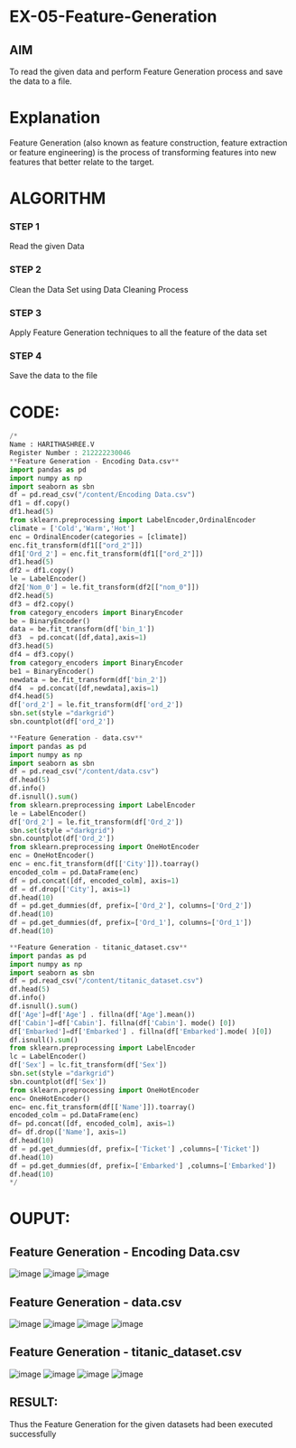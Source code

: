 # EX-05-Feature-Generation


## AIM
To read the given data and perform Feature Generation process and save the data to a file. 

# Explanation
Feature Generation (also known as feature construction, feature extraction or feature engineering) is the process of transforming features into new features that better relate to the target.
 

# ALGORITHM
### STEP 1
Read the given Data
### STEP 2
Clean the Data Set using Data Cleaning Process
### STEP 3
Apply Feature Generation techniques to all the feature of the data set
### STEP 4
Save the data to the file


# CODE:
```python
/* 
Name : HARITHASHREE.V
Register Number : 212222230046
**Feature Generation - Encoding Data.csv**
import pandas as pd
import numpy as np
import seaborn as sbn
df = pd.read_csv("/content/Encoding Data.csv")
df1 = df.copy()
df1.head(5)
from sklearn.preprocessing import LabelEncoder,OrdinalEncoder
climate = ['Cold','Warm','Hot']
enc = OrdinalEncoder(categories = [climate])
enc.fit_transform(df1[["ord_2"]])
df1['Ord_2'] = enc.fit_transform(df1[["ord_2"]])
df1.head(5)
df2 = df1.copy()
le = LabelEncoder()
df2['Nom_0'] = le.fit_transform(df2[["nom_0"]])
df2.head(5)
df3 = df2.copy()
from category_encoders import BinaryEncoder
be = BinaryEncoder()
data = be.fit_transform(df['bin_1'])
df3  = pd.concat([df,data],axis=1)
df3.head(5)
df4 = df3.copy()
from category_encoders import BinaryEncoder
be1 = BinaryEncoder()
newdata = be.fit_transform(df['bin_2'])
df4  = pd.concat([df,newdata],axis=1)
df4.head(5)
df['ord_2'] = le.fit_transform(df['ord_2'])
sbn.set(style ="darkgrid")
sbn.countplot(df['ord_2'])

**Feature Generation - data.csv**
import pandas as pd
import numpy as np
import seaborn as sbn
df = pd.read_csv("/content/data.csv")
df.head(5)
df.info()
df.isnull().sum()
from sklearn.preprocessing import LabelEncoder
le = LabelEncoder()
df['Ord_2'] = le.fit_transform(df['Ord_2'])
sbn.set(style ="darkgrid")
sbn.countplot(df['Ord_2'])
from sklearn.preprocessing import OneHotEncoder
enc = OneHotEncoder()
enc = enc.fit_transform(df[['City']]).toarray()
encoded_colm = pd.DataFrame(enc)
df = pd.concat([df, encoded_colm], axis=1)
df = df.drop(['City'], axis=1)
df.head(10)
df = pd.get_dummies(df, prefix=['Ord_2'], columns=['Ord_2'])
df.head(10)
df = pd.get_dummies(df, prefix=['Ord_1'], columns=['Ord_1'])
df.head(10)

**Feature Generation - titanic_dataset.csv**
import pandas as pd
import numpy as np
import seaborn as sbn
df = pd.read_csv("/content/titanic_dataset.csv")
df.head(5)
df.info()
df.isnull().sum()
df['Age']=df['Age'] . fillna(df['Age'].mean())
df['Cabin']=df['Cabin']. fillna(df['Cabin']. mode() [0])
df['Embarked']=df['Embarked'] . fillna(df['Embarked'].mode( )[0])
df.isnull().sum()
from sklearn.preprocessing import LabelEncoder
lc = LabelEncoder()
df['Sex'] = lc.fit_transform(df['Sex'])
sbn.set(style ="darkgrid")
sbn.countplot(df['Sex'])
from sklearn.preprocessing import OneHotEncoder
enc= OneHotEncoder()
enc= enc.fit_transform(df[['Name']]).toarray()
encoded_colm = pd.DataFrame(enc)
df= pd.concat([df, encoded_colm], axis=1)
df= df.drop(['Name'], axis=1)
df.head(10)
df = pd.get_dummies(df, prefix=['Ticket'] ,columns=['Ticket'])
df.head(10)
df = pd.get_dummies(df, prefix=['Embarked'] ,columns=['Embarked'])
df.head(10)
*/
```

# OUPUT:
## Feature Generation - Encoding Data.csv
![image](https://user-images.githubusercontent.com/121285701/232274541-f1959e4d-77ff-4688-b03e-2dc854f10a20.png)
![image](https://user-images.githubusercontent.com/121285701/232274551-974bf68a-711a-43ce-bfd1-2209810677bd.png)
![image](https://user-images.githubusercontent.com/121285701/232274578-ff3bc565-3232-4928-ac34-5742b00c6fe1.png)
## Feature Generation - data.csv
![image](https://user-images.githubusercontent.com/121285701/232274819-a1cd4646-ebfd-4d42-8580-40dcad1c7293.png)
![image](https://user-images.githubusercontent.com/121285701/232274827-74eb4e4c-ab59-42e9-8d8b-7395805715c6.png)
![image](https://user-images.githubusercontent.com/121285701/232274837-224c75e4-41d6-4a4d-b885-b2b99111f50f.png)
![image](https://user-images.githubusercontent.com/121285701/232274848-8ba26a28-8b96-4c9f-9e0f-46f51b213d25.png)
## Feature Generation - titanic_dataset.csv
![image](https://user-images.githubusercontent.com/121285701/232274949-4565a818-0742-4160-923b-733eaf0de869.png)
![image](https://user-images.githubusercontent.com/121285701/232274993-19f177c1-611d-4758-91a8-528b774e74f8.png)
![image](https://user-images.githubusercontent.com/121285701/232275022-46a0d3cd-7d38-4adb-8513-eed4816a0d39.png)
![image](https://user-images.githubusercontent.com/121285701/232275031-dde07511-938c-4649-875c-412b844cb055.png)
## RESULT:
Thus the Feature Generation for the given datasets had been executed successfully
